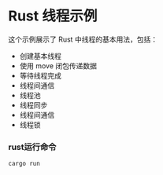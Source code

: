 # Rust 线程示例

这个示例展示了 Rust 中线程的基本用法，包括：

- 创建基本线程
- 使用 move 闭包传递数据
- 等待线程完成
- 线程间通信 
- 线程池
- 线程同步
- 线程间通信
- 线程锁

### rust运行命令
```bash
cargo run
```